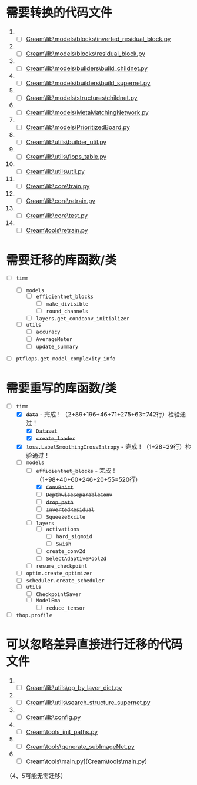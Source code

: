 <font size = "3">

# 需要转换的代码文件

1. - [ ] [Cream\lib\models\blocks\inverted_residual_block.py](Cream\lib\models\blocks\inverted_residual_block.py)
2. - [ ] [Cream\lib\models\blocks\residual_block.py](Cream\lib\models\blocks\residual_block.py)
3. - [ ] [Cream\lib\models\builders\build_childnet.py](Cream\lib\models\builders\build_childnet.py)
4. - [ ] [Cream\lib\models\builders\build_supernet.py](Cream\lib\models\builders\build_supernet.py)
5. - [ ] [Cream\lib\models\structures\childnet.py](Cream\lib\models\structures\childnet.py)
6. - [ ] [Cream\lib\models\MetaMatchingNetwork.py](Cream\lib\models\MetaMatchingNetwork.py)
7. - [ ] [Cream\lib\models\PrioritizedBoard.py](Cream\lib\models\PrioritizedBoard.py)
8. - [ ] [Cream\lib\utils\builder_util.py](Cream\lib\utils\builder_util.py)
9. - [ ] [Cream\lib\utils\flops_table.py](Cream\lib\utils\flops_table.py)
10. - [ ] [Cream\lib\utils\util.py](Cream\lib\utils\util.py)
11. - [ ] [Cream\lib\core\train.py](Cream\lib\core\train.py)
12. - [ ] [Cream\lib\core\retrain.py](Cream\lib\core\retrain.py)
13. - [ ] [Cream\lib\core\test.py](Cream\lib\core\test.py)
14. - [ ] [Cream\tools\retrain.py](Cream\tools\retrain.py)

# 需要迁移的库函数/类

- [ ] `timm`
  - [ ] `models`
    - [ ] `efficientnet_blocks`
      - [ ] `make_divisible`
      - [ ] `round_channels`
    - [ ] `layers.get_condconv_initializer`
  - [ ] `utils`
    - [ ] `accuracy`
    - [ ] `AverageMeter`
    - [ ] `update_summary`
- [ ] `ptflops.get_model_complexity_info`


# 需要重写的库函数/类

- [ ] `timm`
  - [x] ~~`data`~~ - 完成！（2+89+196+46+71+275+63=742行）检验通过！
    - [x] ~~`Dataset`~~
    - [x] ~~`create_loader`~~
  - [x] ~~`loss.LabelSmoothingCrossEntropy`~~ - 完成！（1+28=29行）检验通过！
  - [ ] `models`
    - [ ] ~~`efficientnet_blocks`~~ - 完成！（1+98+40+60+246+20+55=520行）
      - [x] ~~`ConvBnAct`~~
      - [ ] ~~`DepthwiseSeparableConv`~~
      - [ ] ~~`drop_path`~~
      - [ ] ~~`InvertedResidual`~~
      - [ ] ~~`SqueezeExcite`~~
    - [ ] `layers`
      - [ ] `activations`
        - [ ] `hard_sigmoid`
        - [ ] `Swish`
      - [ ] ~~`create_conv2d`~~
      - [ ] `SelectAdaptivePool2d`
    - [ ] `resume_checkpoint`
  - [ ] `optim.create_optimizer`
  - [ ] `scheduler.create_scheduler`
  - [ ] `utils`
    - [ ] `CheckpointSaver`
    - [ ] `ModelEma`
      - [ ] `reduce_tensor`
- [ ] `thop.profile`

# 可以忽略差异直接进行迁移的代码文件

1. - [ ] [Cream\lib\utils\op_by_layer_dict.py](Cream\lib\utils\op_by_layer_dict.py)
2. - [ ] [Cream\lib\utils\search_structure_supernet.py](Cream\lib\utils\search_structure_supernet.py)
3. - [ ] [Cream\lib\config.py](Cream\lib\config.py)
4. - [ ] [Cream\tools\_init_paths.py](Cream\tools\_init_paths.py)
5. - [ ] [Cream\tools\generate_subImageNet.py](Cream\tools\generate_subImageNet.py)
6. - [ ] Cream\tools\main.py](Cream\tools\main.py)

（4、5可能无需迁移）